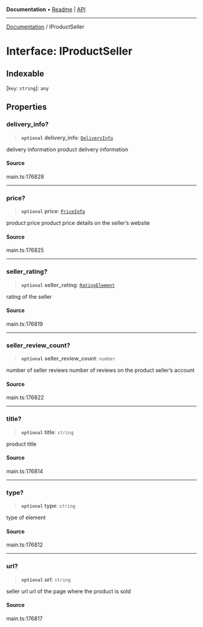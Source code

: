 **Documentation** • [Readme](../README.md) \| [API](../globals.md)

***

[Documentation](../README.md) / IProductSeller

# Interface: IProductSeller

## Indexable

 \[`key`: `string`\]: `any`

## Properties

### delivery\_info?

> **`optional`** **delivery\_info**: [`DeliveryInfo`](../classes/DeliveryInfo.md)

delivery information
product delivery information

#### Source

main.ts:176828

***

### price?

> **`optional`** **price**: [`PriceInfo`](../classes/PriceInfo.md)

product price
product price details on the seller’s website

#### Source

main.ts:176825

***

### seller\_rating?

> **`optional`** **seller\_rating**: [`RatingElement`](../classes/RatingElement.md)

rating of the seller

#### Source

main.ts:176819

***

### seller\_review\_count?

> **`optional`** **seller\_review\_count**: `number`

number of seller reviews
number of reviews on the product seller’s account

#### Source

main.ts:176822

***

### title?

> **`optional`** **title**: `string`

product title

#### Source

main.ts:176814

***

### type?

> **`optional`** **type**: `string`

type of element

#### Source

main.ts:176812

***

### url?

> **`optional`** **url**: `string`

seller url
url of the page where the product is sold

#### Source

main.ts:176817
